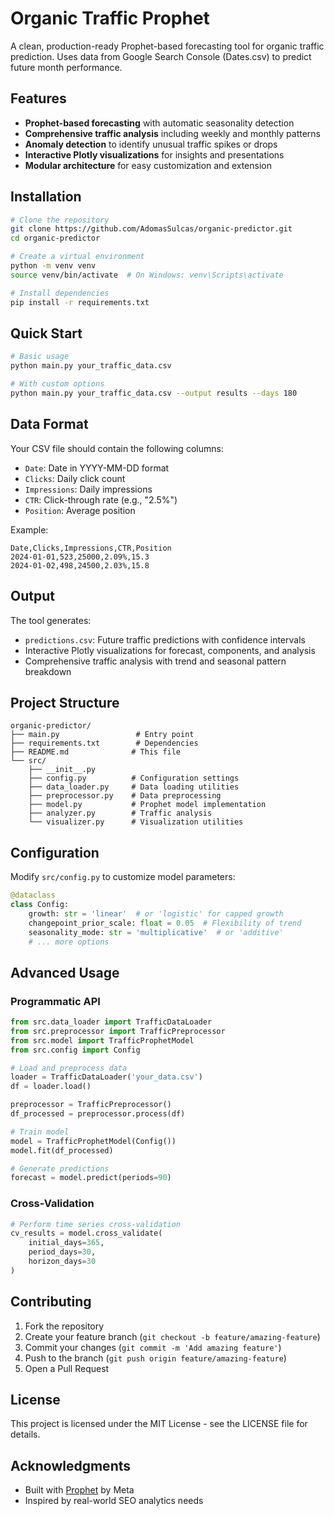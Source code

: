 # Organic Traffic Prophet

A clean, production-ready Prophet-based forecasting tool for organic traffic prediction. Uses data from Google Search Console (Dates.csv) to predict future month performance.

## Features

- **Prophet-based forecasting** with automatic seasonality detection
- **Comprehensive traffic analysis** including weekly and monthly patterns
- **Anomaly detection** to identify unusual traffic spikes or drops
- **Interactive Plotly visualizations** for insights and presentations
- **Modular architecture** for easy customization and extension

## Installation

```bash
# Clone the repository
git clone https://github.com/AdomasSulcas/organic-predictor.git
cd organic-predictor

# Create a virtual environment
python -m venv venv
source venv/bin/activate  # On Windows: venv\Scripts\activate

# Install dependencies
pip install -r requirements.txt
```

## Quick Start

```bash
# Basic usage
python main.py your_traffic_data.csv

# With custom options
python main.py your_traffic_data.csv --output results --days 180
```

## Data Format

Your CSV file should contain the following columns:
- `Date`: Date in YYYY-MM-DD format
- `Clicks`: Daily click count
- `Impressions`: Daily impressions
- `CTR`: Click-through rate (e.g., "2.5%")
- `Position`: Average position

Example:
```csv
Date,Clicks,Impressions,CTR,Position
2024-01-01,523,25000,2.09%,15.3
2024-01-02,498,24500,2.03%,15.8
```

## Output

The tool generates:
- `predictions.csv`: Future traffic predictions with confidence intervals
- Interactive Plotly visualizations for forecast, components, and analysis
- Comprehensive traffic analysis with trend and seasonal pattern breakdown

## Project Structure

```
organic-predictor/
├── main.py                 # Entry point
├── requirements.txt        # Dependencies
├── README.md              # This file
└── src/
    ├── __init__.py
    ├── config.py          # Configuration settings
    ├── data_loader.py     # Data loading utilities
    ├── preprocessor.py    # Data preprocessing
    ├── model.py           # Prophet model implementation
    ├── analyzer.py        # Traffic analysis
    └── visualizer.py      # Visualization utilities
```

## Configuration

Modify `src/config.py` to customize model parameters:

```python
@dataclass
class Config:
    growth: str = 'linear'  # or 'logistic' for capped growth
    changepoint_prior_scale: float = 0.05  # Flexibility of trend
    seasonality_mode: str = 'multiplicative'  # or 'additive'
    # ... more options
```

## Advanced Usage

### Programmatic API

```python
from src.data_loader import TrafficDataLoader
from src.preprocessor import TrafficPreprocessor
from src.model import TrafficProphetModel
from src.config import Config

# Load and preprocess data
loader = TrafficDataLoader('your_data.csv')
df = loader.load()

preprocessor = TrafficPreprocessor()
df_processed = preprocessor.process(df)

# Train model
model = TrafficProphetModel(Config())
model.fit(df_processed)

# Generate predictions
forecast = model.predict(periods=90)
```

### Cross-Validation

```python
# Perform time series cross-validation
cv_results = model.cross_validate(
    initial_days=365,
    period_days=30,
    horizon_days=30
)
```

## Contributing

1. Fork the repository
2. Create your feature branch (`git checkout -b feature/amazing-feature`)
3. Commit your changes (`git commit -m 'Add amazing feature'`)
4. Push to the branch (`git push origin feature/amazing-feature`)
5. Open a Pull Request

## License

This project is licensed under the MIT License - see the LICENSE file for details.

## Acknowledgments

- Built with [Prophet](https://facebook.github.io/prophet/) by Meta
- Inspired by real-world SEO analytics needs